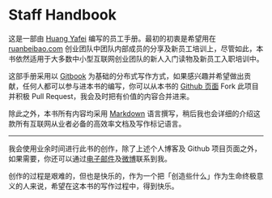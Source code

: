 Staff Handbook
=======

 这是一部由 [Huang Yafei](http://huangyafei.com) 编写的员工手册。最初的初衷是希望用在 [ruanbeibao.com](ruanbeibao.com) 创业团队中团队内部成员的分享及新员工培训上，尽管如此，本书依然适用于大多数中小型互联网创业团队的新人入门读物及新员工入职培训中。
 
 这部手册采用以 [Gitbook](http://gitbook.com) 为基础的分布式写作方式，如果感兴趣并希望做出贡献，任何人都可以参与进本书的编写，你可以从本书的  [Github 页面](https://github.com/huangyafei/staffhandbook) Fork 此项目并积极 Pull Request，我会及时把有价值的内容合并进来。
 
  除此之外，本书所有内容均采用 [Markdown](http://huangyafei.gitbooks.io/staffhandbook/content/markdown.html) 语言撰写，稍后我也会详细的介绍这款所有互联网从业者必备的高效率文档及写作标记语言。
 
 ---
  
   我会使用业余时间进行此书的创作，除了上述个人博客及 Github 项目页面之外，如果需要，你还可以通过[电子邮件](mailto:yingjian.huangfu@gmail.com)及[微博](http://weibo.com/posir)联系到我。
  
  创作的过程是艰难的，但也是快乐的，作为一个把「创造些什么」作为生命终极意义的人来说，希望在这本书的写作过程中，得到快乐。
